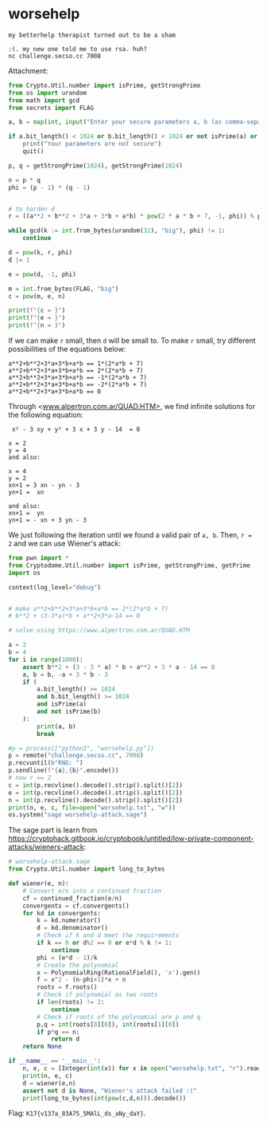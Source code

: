 # worsehelp

```
my betterhelp therapist turned out to be a sham

:(. my new one told me to use rsa. huh?
nc challenge.secso.cc 7008 
```

Attachment:

```python
from Crypto.Util.number import isPrime, getStrongPrime
from os import urandom
from math import gcd
from secrets import FLAG

a, b = map(int, input("Enter your secure parameters a, b (as comma-separated values) to seed the RNG: ").split(","))

if a.bit_length() < 1024 or b.bit_length() < 1024 or not isPrime(a) or isPrime(b):
    print("Your parameters are not secure")
    quit()

p, q = getStrongPrime(1024), getStrongPrime(1024)

n = p * q
phi = (p - 1) * (q - 1)


# to harden d
r = ((a**2 + b**2 + 3*a + 3*b + a*b) * pow(2 * a * b + 7, -1, phi)) % phi

while gcd(k := int.from_bytes(urandom(32), "big"), phi) != 1:
    continue

d = pow(k, r, phi)
d |= 1

e = pow(d, -1, phi)

m = int.from_bytes(FLAG, "big")
c = pow(m, e, n)

print(f"{c = }")
print(f"{e = }")
print(f"{n = }")
```

If we can make `r` small, then `d` will be small to. To make `r` small, try different possibilities of the equations below:

```
a**2+b**2+3*a+3*b+a*b == 1*(2*a*b + 7)
a**2+b**2+3*a+3*b+a*b == 2*(2*a*b + 7)
a**2+b**2+3*a+3*b+a*b == -1*(2*a*b + 7)
a**2+b**2+3*a+3*b+a*b == -2*(2*a*b + 7)
a**2+b**2+3*a+3*b+a*b == 0
```

Through <www.alpertron.com.ar/QUAD.HTM>, we find infinite solutions for the following equation:

```
 x² - 3 ⁢x⁢y + y² + 3 ⁢x + 3 ⁢y - 14 ⁢ = 0

x = 2
y = 4
and also:

x = 4
y = 2
xn+1 = 3 ⁢xn - yn - 3 ⁢
yn+1 =  xn

and also:
xn+1 =  yn
yn+1 = - xn + 3 ⁢yn - 3 ⁢ 
```

We just following the iteration until we found a valid pair of `a, b`. Then, `r = 2` and we can use Wiener's attack:

```python
from pwn import *
from Cryptodome.Util.number import isPrime, getStrongPrime, getPrime
import os

context(log_level="debug")


# make a**2+b**2+3*a+3*b+a*b == 2*(2*a*b + 7)
# b**2 + (3-3*a)*b + a**2+3*a-14 == 0

# solve using https://www.alpertron.com.ar/QUAD.HTM

a = 2
b = 4
for i in range(1000):
    assert b**2 + (3 - 3 * a) * b + a**2 + 3 * a - 14 == 0
    a, b = b, -a + 3 * b - 3
    if (
        a.bit_length() >= 1024
        and b.bit_length() >= 1024
        and isPrime(a)
        and not isPrime(b)
    ):
        print(a, b)
        break

#p = process(["python3", "worsehelp.py"])
p = remote("challenge.secso.cc", 7008)
p.recvuntil(b"RNG: ")
p.sendline(f"{a},{b}".encode())
# now r == 2
c = int(p.recvline().decode().strip().split()[2])
e = int(p.recvline().decode().strip().split()[2])
n = int(p.recvline().decode().strip().split()[2])
print(n, e, c, file=open("worsehelp.txt", "w"))
os.system("sage worsehelp-attack.sage")
```

The sage part is learn from <https://cryptohack.gitbook.io/cryptobook/untitled/low-private-component-attacks/wieners-attack>:

```python
# worsehelp-attack.sage
from Crypto.Util.number import long_to_bytes

def wiener(e, n):
    # Convert e/n into a continued fraction
    cf = continued_fraction(e/n)
    convergents = cf.convergents()
    for kd in convergents:
        k = kd.numerator()
        d = kd.denominator()
        # Check if k and d meet the requirements
        if k == 0 or d%2 == 0 or e*d % k != 1:
            continue
        phi = (e*d - 1)/k
        # Create the polynomial
        x = PolynomialRing(RationalField(), 'x').gen()
        f = x^2 - (n-phi+1)*x + n
        roots = f.roots()
        # Check if polynomial as two roots
        if len(roots) != 2:
            continue
        # Check if roots of the polynomial are p and q
        p,q = int(roots[0][0]), int(roots[1][0])
        if p*q == n:
            return d
    return None

if __name__ == '__main__':
    n, e, c = [Integer(int(x)) for x in open("worsehelp.txt", "r").read().split()]
    print(n, e, c)
    d = wiener(e,n)
    assert not d is None, "Wiener's attack failed :("
    print(long_to_bytes(int(pow(c,d,n))).decode())
```

Flag: `K17{v137a_83A75_5MAlL_ds_aNy_daY}`.
